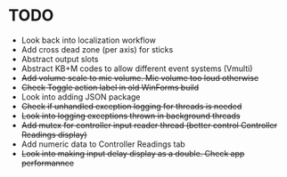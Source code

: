 # TODO

* Look back into localization workflow
* Add cross dead zone (per axis) for sticks
* Abstract output slots
* Abstract KB+M codes to allow different event systems (Vmulti)
* ~~Add volume scale to mic volume. Mic volume too loud otherwise~~
* ~~Check Toggle action label in old WinForms build~~
* Look into adding JSON package
* ~~Check if unhandled exception logging for threads is needed~~
* ~~Look into logging exceptions thrown in background threads~~
* ~~Add mutex for controller input reader thread (better control
Controller Readings display)~~
* Add numeric data to Controller Readings tab
* ~~Look into making input delay display as a double. Check app performannce~~

